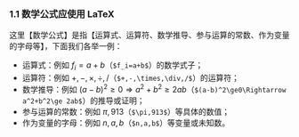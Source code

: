 ### 1.1 数学公式应使用 LaTeX

这里【数学公式】是指【运算式、运算符、数学推导、参与运算的常数、作为变量的字母等】，下面我们各举一例：

- 运算式：例如 $f_i=a+b$（`$f_i=a+b$`）的数学式子；
- 运算符：例如 $+,-,\times,\div,/$（`$+,-,\times,\div,/$`）的运算符；
- 数学推导：例如 $(a-b)^2\ge0\Rightarrow a^2+b^2\ge 2ab$（`$(a-b)^2\ge0\Rightarrow a^2+b^2\ge 2ab$`）的推导或证明；
- 参与运算的常数：例如 $\pi,913$（`$\pi,913$`）等具体的数值；
- 作为变量的字母：例如 $n,a,b$（`$n,a,b$`）等变量或未知数。